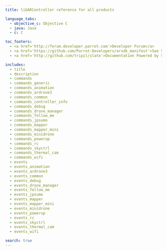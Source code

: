 ```yaml
---
title: libARController reference for all products

language_tabs:
  - objective_c: Objective C
  - java: Java
  - c: C

toc_footers:
  - <a href='http://forum.developer.parrot.com'>Developer Forum</a>
  - <a href='https://github.com/Parrot-Developers/arsdk_manifest'>See SDK sources</a>
  - <a href='http://github.com/tripit/slate'>Documentation Powered by Slate</a>

includes:
  - title
  - description
  - commands
  - commands_generic
  - commands_animation
  - commands_ardrone3
  - commands_common
  - commands_controller_info
  - commands_debug
  - commands_drone_manager
  - commands_follow_me
  - commands_jpsumo
  - commands_mapper
  - commands_mapper_mini
  - commands_minidrone
  - commands_powerup
  - commands_rc
  - commands_skyctrl
  - commands_thermal_cam
  - commands_wifi
  - events
  - events_animation
  - events_ardrone3
  - events_common
  - events_debug
  - events_drone_manager
  - events_follow_me
  - events_jpsumo
  - events_mapper
  - events_mapper_mini
  - events_minidrone
  - events_powerup
  - events_rc
  - events_skyctrl
  - events_thermal_cam
  - events_wifi

search: true
---
```

